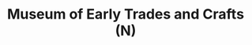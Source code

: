 ---
layout: repo
title: "Museum of Early Trades and Crafts (N)"
id: 12491
permalink: repos/12491/
---